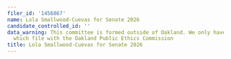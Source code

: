```yaml
---
filer_id: '1456867'
name: Lola Smallwood-Cuevas for Senate 2026
candidate_controlled_id: ''
data_warning: This committee is formed outside of Oakland. We only have data on committees
  which file with the Oakland Public Ethics Commission
title: Lola Smallwood-Cuevas for Senate 2026
---
```

